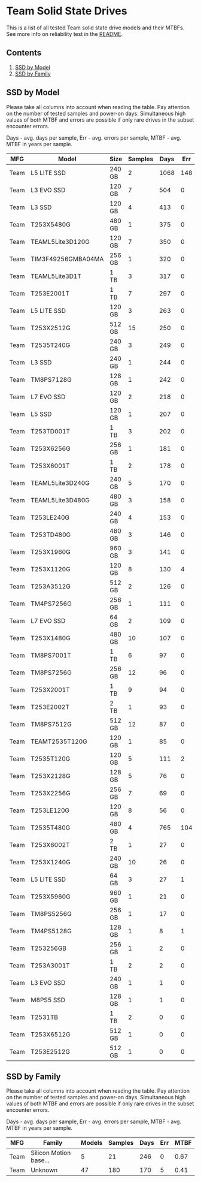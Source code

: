 Team Solid State Drives
=======================

This is a list of all tested Team solid state drive models and their MTBFs. See
more info on reliability test in the [README](https://github.com/linuxhw/SMART).

Contents
--------

1. [ SSD by Model  ](#ssd-by-model)
2. [ SSD by Family ](#ssd-by-family)

SSD by Model
------------

Please take all columns into account when reading the table. Pay attention on the
number of tested samples and power-on days. Simultaneous high values of both MTBF
and errors are possible if only rare drives in the subset encounter errors.

Days - avg. days per sample,
Err  - avg. errors per sample,
MTBF - avg. MTBF in years per sample.

| MFG       | Model              | Size   | Samples | Days  | Err   | MTBF |
|-----------|--------------------|--------|---------|-------|-------|------|
| Team      | L5 LITE SSD        | 240 GB | 2       | 1068  | 148   | 2.28   |
| Team      | L3 EVO SSD         | 120 GB | 7       | 504   | 0     | 1.38   |
| Team      | L3 SSD             | 120 GB | 4       | 413   | 0     | 1.13   |
| Team      | T253X5480G         | 480 GB | 1       | 375   | 0     | 1.03   |
| Team      | TEAML5Lite3D120G   | 120 GB | 7       | 350   | 0     | 0.96   |
| Team      | TIM3F49256GMBA04MA | 256 GB | 1       | 320   | 0     | 0.88   |
| Team      | TEAML5Lite3D1T     | 1 TB   | 3       | 317   | 0     | 0.87   |
| Team      | T253E2001T         | 1 TB   | 7       | 297   | 0     | 0.82   |
| Team      | L5 LITE SSD        | 120 GB | 3       | 263   | 0     | 0.72   |
| Team      | T253X2512G         | 512 GB | 15      | 250   | 0     | 0.69   |
| Team      | T2535T240G         | 240 GB | 3       | 249   | 0     | 0.68   |
| Team      | L3 SSD             | 240 GB | 1       | 244   | 0     | 0.67   |
| Team      | TM8PS7128G         | 128 GB | 1       | 242   | 0     | 0.66   |
| Team      | L7 EVO SSD         | 120 GB | 2       | 218   | 0     | 0.60   |
| Team      | L5 SSD             | 120 GB | 1       | 207   | 0     | 0.57   |
| Team      | T253TD001T         | 1 TB   | 3       | 202   | 0     | 0.55   |
| Team      | T253X6256G         | 256 GB | 1       | 181   | 0     | 0.50   |
| Team      | T253X6001T         | 1 TB   | 2       | 178   | 0     | 0.49   |
| Team      | TEAML5Lite3D240G   | 240 GB | 5       | 170   | 0     | 0.47   |
| Team      | TEAML5Lite3D480G   | 480 GB | 3       | 158   | 0     | 0.43   |
| Team      | T253LE240G         | 240 GB | 4       | 153   | 0     | 0.42   |
| Team      | T253TD480G         | 480 GB | 3       | 146   | 0     | 0.40   |
| Team      | T253X1960G         | 960 GB | 3       | 141   | 0     | 0.39   |
| Team      | T253X1120G         | 120 GB | 8       | 130   | 4     | 0.35   |
| Team      | T253A3512G         | 512 GB | 2       | 126   | 0     | 0.35   |
| Team      | TM4PS7256G         | 256 GB | 1       | 111   | 0     | 0.30   |
| Team      | L7 EVO SSD         | 64 GB  | 2       | 109   | 0     | 0.30   |
| Team      | T253X1480G         | 480 GB | 10      | 107   | 0     | 0.30   |
| Team      | TM8PS7001T         | 1 TB   | 6       | 97    | 0     | 0.27   |
| Team      | TM8PS7256G         | 256 GB | 12      | 96    | 0     | 0.26   |
| Team      | T253X2001T         | 1 TB   | 9       | 94    | 0     | 0.26   |
| Team      | T253E2002T         | 2 TB   | 1       | 93    | 0     | 0.26   |
| Team      | TM8PS7512G         | 512 GB | 12      | 87    | 0     | 0.24   |
| Team      | TEAMT2535T120G     | 120 GB | 1       | 85    | 0     | 0.23   |
| Team      | T2535T120G         | 120 GB | 5       | 111   | 2     | 0.23   |
| Team      | T253X2128G         | 128 GB | 5       | 76    | 0     | 0.21   |
| Team      | T253X2256G         | 256 GB | 7       | 69    | 0     | 0.19   |
| Team      | T253LE120G         | 120 GB | 8       | 56    | 0     | 0.15   |
| Team      | T2535T480G         | 480 GB | 4       | 765   | 104   | 0.12   |
| Team      | T253X6002T         | 2 TB   | 1       | 27    | 0     | 0.07   |
| Team      | T253X1240G         | 240 GB | 10      | 26    | 0     | 0.07   |
| Team      | L5 LITE SSD        | 64 GB  | 3       | 27    | 1     | 0.07   |
| Team      | T253X5960G         | 960 GB | 1       | 21    | 0     | 0.06   |
| Team      | TM8PS5256G         | 256 GB | 1       | 17    | 0     | 0.05   |
| Team      | TM4PS5128G         | 128 GB | 1       | 8     | 1     | 0.01   |
| Team      | T253256GB          | 256 GB | 1       | 2     | 0     | 0.01   |
| Team      | T253A3001T         | 1 TB   | 2       | 2     | 0     | 0.01   |
| Team      | L3 EVO SSD         | 240 GB | 1       | 1     | 0     | 0.00   |
| Team      | M8PS5 SSD          | 128 GB | 1       | 1     | 0     | 0.00   |
| Team      | T2531TB            | 1 TB   | 2       | 0     | 0     | 0.00   |
| Team      | T253X6512G         | 512 GB | 1       | 0     | 0     | 0.00   |
| Team      | T253E2512G         | 512 GB | 1       | 0     | 0     | 0.00   |

SSD by Family
-------------

Please take all columns into account when reading the table. Pay attention on the
number of tested samples and power-on days. Simultaneous high values of both MTBF
and errors are possible if only rare drives in the subset encounter errors.

Days - avg. days per sample,
Err  - avg. errors per sample,
MTBF - avg. MTBF in years per sample.

| MFG       | Family                 | Models | Samples | Days  | Err   | MTBF |
|-----------|------------------------|--------|---------|-------|-------|------|
| Team      | Silicon Motion base... | 5      | 21      | 246   | 0     | 0.67   |
| Team      | Unknown                | 47     | 180     | 170   | 5     | 0.41   |
